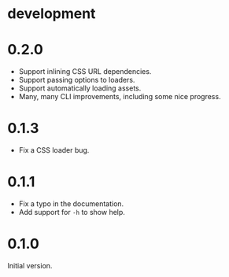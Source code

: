 # development

# 0.2.0

- Support inlining CSS URL dependencies.
- Support passing options to loaders.
- Support automatically loading assets.
- Many, many CLI improvements, including some nice progress.

# 0.1.3

- Fix a CSS loader bug.

# 0.1.1

- Fix a typo in the documentation.
- Add support for `-h` to show help.

# 0.1.0

Initial version.
